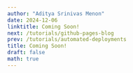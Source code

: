 ```yaml
---
author: "Aditya Srinivas Menon"
date: 2024-12-06
linktitle: Coming Soon!
next: /tutorials/github-pages-blog
prev: /tutorials/automated-deployments
title: Coming Soon!
draft: false
math: true
---
```

